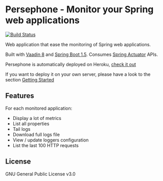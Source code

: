# Persephone - Monitor your Spring web applications

[![Build Status](https://api.travis-ci.org/vianneyfaivre/Persephone.svg?branch=master)](https://travis-ci.org/vianneyfaivre/Persephone)

Web application that ease the monitoring of Spring web applications. 

Built with [Vaadin 8](https://vaadin.com/) and [Spring Boot 1.5](http://projects.spring.io/spring-boot/). Consumes [Spring Actuator](https://docs.spring.io/spring-boot/docs/1.5.8.RELEASE/reference/htmlsingle/#production-ready) APIs.

Persephone is automatically deployed on Heroku, [check it out](https://persephone-vf.herokuapp.com/)

If you want to deploy it on your own server, please have a look to the section [Getting Started](https://github.com/vianneyfaivre/Persephone/wiki/Getting-Started)

## Features

For each monitored application:
* Display a lot of metrics
* List all properties
* Tail logs
* Download full logs file
* View / update loggers configuration
* List the last 100 HTTP requests

## License 

GNU General Public License v3.0
